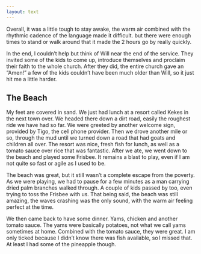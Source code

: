 ```yaml
---
layout: text
---
```


Overall, it was a little tough to stay awake, the warm air combined with the rhythmic cadence of the language made it difficult. but there were enough times to stand or walk around that it made the 2 hours go by really quickly.

In the end, I couldn’t help but think of Will near the end of the service. They invited some of the kids to come up, introduce themselves and proclaim their faith to the whole church. After they did, the entire church gave an “Amen!” a few of the kids couldn’t have been much older than Will, so it just hit me a little harder.

## The Beach

My feet are covered in sand. We just had lunch at a resort called Kekes in the next town over. We headed there down a dirt road, easily the roughest ride we have had so far. We were greeted by another welcome sign, provided by Tigo, the cell phone provider. Then we drove another mile or so, through the mud until we turned down a road that had goats and children all over. The resort was nice, fresh fish for lunch, as well as a tomato sauce over rice that was fantastic. After we ate, we went down to the beach and played some Frisbee. It remains a blast to play, even if I am not quite so fast or agile as I used to be.

The beach was great, but it still wasn’t a complete escape from the poverty. As we were playing, we had to pause for a few minutes as a man carrying dried palm branches walked through. A couple of kids passed by too, even trying to toss the Frisbee with us. That being said, the beach was still amazing, the waves crashing was the only sound, with the warm air feeling perfect at the time.

We then came back to have some dinner. Yams, chicken and another tomato sauce. The yams were basically potatoes, not what we call yams sometimes at home. Combined with the tomato sauce, they were great. I am only ticked because I didn’t know there was fish available, so I missed that. At least I had some of the pineapple though.